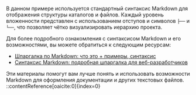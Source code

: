 
В данном примере используется стандартный синтаксис Markdown для отображения структуры каталогов и файлов. Каждый уровень вложенности представлен с использованием отступов и символов `├──` и `└──`, что позволяет чётко визуализировать иерархию проекта.

Для более подробного ознакомления с синтаксисом Markdown и его возможностями, вы можете обратиться к следующим ресурсам:

- [Шпаргалка по Markdown: что это + примеры, синтаксис](https://kokoc.com/blog/markdown/)
- [Синтаксис Markdown: подробная шпаргалка для веб-разработчиков](https://skillbox.ru/media/code/yazyk-razmetki-markdown-shpargalka-po-sintaksisu-s-primerami/)

Эти материалы помогут вам лучше понять и использовать возможности Markdown для оформления документации и других текстовых файлов.
::contentReference[oaicite:0]{index=0}
 

